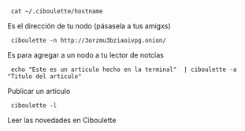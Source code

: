 ~~~
 cat ~/.ciboulette/hostname
~~~

Es el dirección de tu nodo (pásasela a tus amigxs)

~~~
 ciboulette -n http://3orzmu3bziaoivpg.onion/
~~~

Es para agregar a un nodo a tu lector de notcias

~~~
 echo "Este es un articulo hecho en la terminal"  | ciboulette -a "Titulo del articulo"
~~~

Publicar un articulo

~~~
 ciboulette -l
~~~

Leer las novedades en Ciboulette

